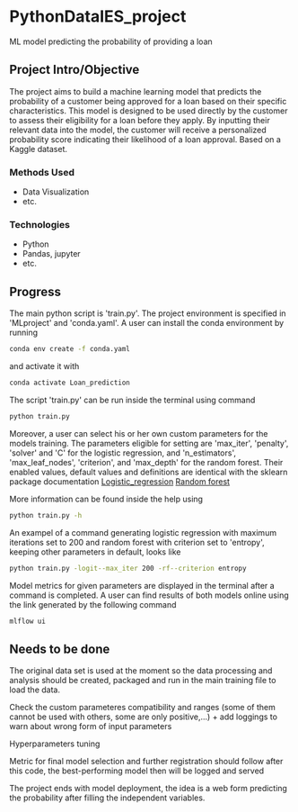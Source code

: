 # PythonDataIES_project
ML model predicting the probability of providing a loan

## Project Intro/Objective
The project aims to build a machine learning model that predicts the probability of a customer being approved for a loan based on their specific characteristics. This model is designed to be used directly by the customer to assess their eligibility for a loan before they apply. By inputting their relevant data into the model, the customer will receive a personalized probability score indicating their likelihood of a loan approval. Based on a Kaggle dataset.

### Methods Used
* Data Visualization
* etc.

### Technologies
* Python
* Pandas, jupyter
* etc. 

## Progress

The main python script is 'train.py'. The project environment is specified in 'MLproject' and 'conda.yaml'. A user can install the conda environment by running 
```bash
conda env create -f conda.yaml
```
and activate it with
```bash
conda activate Loan_prediction
```

The script 'train.py' can be run inside the terminal using command 
```bash
python train.py
```

Moreover, a user can select his or her own custom parameters for the models training. The parameters eligible for setting are 'max_iter', 'penalty', 'solver' and 'C' for the logistic regression, and 'n_estimators', 'max_leaf_nodes', 'criterion', and 'max_depth' for the random forest. Their enabled values, default values and definitions are identical with the sklearn package documentation
[Logistic_regression](https://scikit-learn.org/stable/modules/generated/sklearn.linear_model.LogisticRegression.html)
[Random forest](https://scikit-learn.org/stable/modules/generated/sklearn.ensemble.RandomForestClassifier.html)

More information can be found inside the help using
```bash
python train.py -h
```

An exampel of a command generating logistic regression with maximum iterations set to 200 and random forest with criterion set to 'entropy', keeping other parameters in default, looks like
```bash
python train.py -logit--max_iter 200 -rf--criterion entropy
```

Model metrics for given parameters are displayed in the terminal after a command is completed. A user can find results of both models online using the link generated by the following command 
```bash
mlflow ui 
```

## Needs to be done

The original data set is used at the moment so the data processing and analysis should be created, packaged and run in the main training file to load the data.

Check the custom parameteres compatibility and ranges (some of them cannot be used with others, some are only positive,...) + add loggings to warn about wrong form of input parameters 

Hyperparameters tuning

Metric for final model selection and further registration should follow after this code, the best-performing model then will be logged and served

The project ends with model deployment, the idea is a web form predicting the probability after filling the independent variables.
